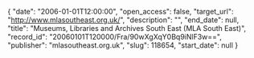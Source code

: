 {
  "date": "2006-01-01T12:00:00", 
  "open_access": false, 
  "target_url": "http://www.mlasoutheast.org.uk/", 
  "description": "", 
  "end_date": null, 
  "title": "Museums, Libraries and Archives South East (MLA South East)", 
  "record_id": "20060101T120000/Fra/90wXgXqY0Bq9iNlF3w==", 
  "publisher": "mlasoutheast.org.uk", 
  "slug": 118654, 
  "start_date": null
}

